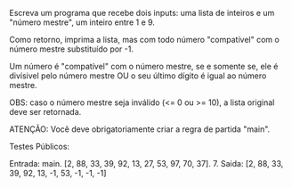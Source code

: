 Escreva um programa que recebe dois inputs: uma lista de inteiros e um "número mestre", um inteiro entre 1 e 9. 

Como retorno, imprima a lista, mas com todo número "compatível" com o número mestre substituído por -1. 

Um número é "compatível" com o número mestre, se e somente se, ele é divísivel pelo número mestre OU o seu último dígito é igual ao número mestre.

OBS: caso o número mestre seja inválido (<= 0 ou >= 10), a lista original deve ser retornada.



ATENÇÃO: Você deve obrigatoriamente criar a regra de partida "main".


Testes Públicos:

Entrada:
        main.
        [2, 88, 33, 39, 92, 13, 27, 53, 97, 70, 37].
        7.
Saida:
         [2, 88, 33, 39, 92, 13, -1, 53, -1, -1, -1]
